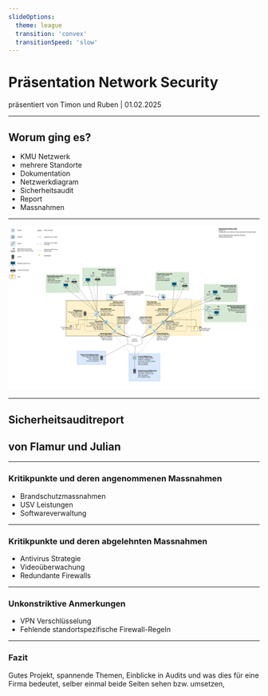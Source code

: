 ```yaml
---
slideOptions:
  theme: league
  transition: 'convex'
  transitionSpeed: 'slow'
---
```


# Präsentation Network Security
präsentiert von Timon und Ruben | 01.02.2025

---

## Worum ging es?
- KMU Netzwerk
- mehrere Standorte
- Dokumentation
- Netzwerkdiagram
- Sicherheitsaudit
- Report
- Massnahmen

---

![Netzwerkplan](https://raw.githubusercontent.com/Turukmoorea/m184_network_security/refs/heads/master/network_map/networkmap.png)

---

## Sicherheitsauditreport 
## von Flamur und Julian

---

### Kritikpunkte und deren angenommenen Massnahmen
- Brandschutzmassnahmen
- USV Leistungen
- Softwareverwaltung

---

### Kritikpunkte und deren abgelehnten Massnahmen
- Antivirus Strategie
- Videoüberwachung
- Redundante Firewalls

---

### Unkonstriktive Anmerkungen
- VPN Verschlüsselung
- Fehlende standortspezifische Firewall-Regeln

---

### Fazit
Gutes Projekt, spannende Themen, Einblicke in Audits und was dies für eine Firma bedeutet, selber einmal beide Seiten sehen bzw. umsetzen, 
